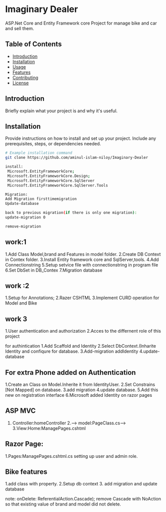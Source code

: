 # Imaginary Dealer

ASP.Net Core and Entity Framework core Project for manage bike and car and sell them.

## Table of Contents

- [Introduction](#introduction)
- [Installation](#installation)
- [Usage](#usage)
- [Features](#features)
- [Contributing](#contributing)
- [License](#license)

## Introduction

Briefly explain what your project is and why it's useful.

## Installation

Provide instructions on how to install and set up your project. Include any prerequisites, steps, or dependencies needed.

```bash
# Example installation command
git clone https://github.com/aminul-islam-niloy/Imaginary-Dealer

install:
 Microsoft.EntityFrameworkCore;
 Microsoft.EntityFrameworkCore.Design;
 Microsoft.EntityFrameworkCore.SqlServer
 Microsoft.EntityFrameworkCore.SqlServer.Tools

Migration:
Add Migration firsttimemigration
Update-database

back to previous migration(if there is only one migration):
update-migration 0

remove-migration

 ```

## work:1

1.Add Class Model,brand and Features in model folder.
2.Create DB Context in Contex folder.
3.Install Entity framework core and SqlServer,tools.
4.Add Connectionstring
5.Setup setvice file with connectionstring in program file 
6.Set DbSet in DB_Contex 
7.Migration database

## work :2

1.Setup  for Annotations;
2.Razer CSHTML 
3.Implement CURD operation for Model and Bike 

## work 3
1.User authentication and authorization
2.Acces to the differnent role of this project

for authintication
1.Add Scaffold and Identity
2.Select DbContext.(Inharite Identity and confiqure for database.
3.Add-migration addIdentity
4.update-database

## For extra Phone added on Authentication

1.Create an Class on Model.Inherite it from IdentityUser.
2.Set Constrains [Not Mapped] on database.
3.add migration
4.update database.
5.Add this new on registration interface
6.Microsoft added Identity on razor pages



## ASP MVC
1. Controller:homeController 
2.--> model:PageClass.cs-->
3.View:Home:ManagePages.cshtml

## Razor Page:
1.Pages:ManagePages.cshtml.cs
setting up user and admin role.

## Bike features 
1.add class with property.
2.Setup db context
3. add migration and update database

note: onDelete: ReferentialAction.Cascade); remove Cascade with NoAction 
so that existing value of  brand and model did not delete.






